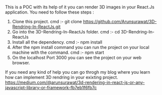 This is a POC with its help of it you can render 3D images in your React.Js application.
You need to follow these steps : 
1. Clone this project.
	cmd :-  git clone https://github.com/Arunsurawat/3D-Rendring-In-ReactJs.git
2. Go into the 3D-Rendring-In-ReactJs folder.
	cmd :- cd 3D-Rendring-In-ReactJs
3. Install all the dependency.
	cmd :- npm install
4. After the npm install command you can run the project on your local machine with the command.
	cmd :- npm start
5. On the localhost Port 3000 you can see the project on your web browser.


If you need any kind of help you can go throgh my blog where you learn how can implement 3D rendring in your exixting project.
	https://medium.com/@arunsurawat/3d-rendering-in-react-js-or-any-javascript-library-or-framework-fb7eb1f6fb7c
